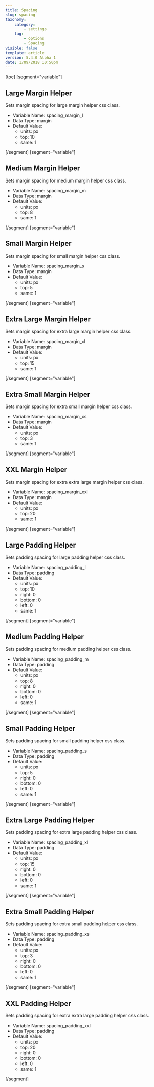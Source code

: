 ```yaml
---
title: Spacing
slug: spacing
taxonomy:
    category:
        - settings
    tag:
        - options
        - Spacing
visible: false
template: article
version: 5.4.0 Alpha 1
date: 1/09/2018 10:50pm
---
```


[toc]
[segment="variable"]

## Large Margin Helper
Sets margin spacing for large margin helper css class.



- Variable Name: spacing_margin_l
- Data Type: margin
- Default Value: 
	- units: px
	- top: 10
	- same: 1


[/segment]
[segment="variable"]

## Medium Margin Helper
Sets margin spacing for medium margin helper css class.



- Variable Name: spacing_margin_m
- Data Type: margin
- Default Value: 
	- units: px
	- top: 8
	- same: 1


[/segment]
[segment="variable"]

## Small Margin Helper
Sets margin spacing for small margin helper css class.



- Variable Name: spacing_margin_s
- Data Type: margin
- Default Value: 
	- units: px
	- top: 5
	- same: 1


[/segment]
[segment="variable"]

## Extra Large Margin Helper
Sets margin spacing for extra large margin helper css class.



- Variable Name: spacing_margin_xl
- Data Type: margin
- Default Value: 
	- units: px
	- top: 15
	- same: 1


[/segment]
[segment="variable"]

## Extra Small Margin Helper
Sets margin spacing for extra small margin helper css class.



- Variable Name: spacing_margin_xs
- Data Type: margin
- Default Value: 
	- units: px
	- top: 3
	- same: 1


[/segment]
[segment="variable"]

## XXL Margin Helper
Sets margin spacing for extra extra large margin helper css class.



- Variable Name: spacing_margin_xxl
- Data Type: margin
- Default Value: 
	- units: px
	- top: 20
	- same: 1


[/segment]
[segment="variable"]

## Large Padding Helper
Sets padding spacing for large padding helper css class.



- Variable Name: spacing_padding_l
- Data Type: padding
- Default Value: 
	- units: px
	- top: 10
	- right: 0
	- bottom: 0
	- left: 0
	- same: 1


[/segment]
[segment="variable"]

## Medium Padding Helper
Sets padding spacing for medium padding helper css class.



- Variable Name: spacing_padding_m
- Data Type: padding
- Default Value: 
	- units: px
	- top: 8
	- right: 0
	- bottom: 0
	- left: 0
	- same: 1


[/segment]
[segment="variable"]

## Small Padding Helper
Sets padding spacing for small padding helper css class.



- Variable Name: spacing_padding_s
- Data Type: padding
- Default Value: 
	- units: px
	- top: 5
	- right: 0
	- bottom: 0
	- left: 0
	- same: 1


[/segment]
[segment="variable"]

## Extra Large Padding Helper
Sets padding spacing for extra large padding helper css class.



- Variable Name: spacing_padding_xl
- Data Type: padding
- Default Value: 
	- units: px
	- top: 15
	- right: 0
	- bottom: 0
	- left: 0
	- same: 1


[/segment]
[segment="variable"]

## Extra Small Padding Helper
Sets padding spacing for extra small padding helper css class.



- Variable Name: spacing_padding_xs
- Data Type: padding
- Default Value: 
	- units: px
	- top: 3
	- right: 0
	- bottom: 0
	- left: 0
	- same: 1


[/segment]
[segment="variable"]

## XXL Padding Helper
Sets padding spacing for extra extra large padding helper css class.



- Variable Name: spacing_padding_xxl
- Data Type: padding
- Default Value: 
	- units: px
	- top: 20
	- right: 0
	- bottom: 0
	- left: 0
	- same: 1


[/segment]
